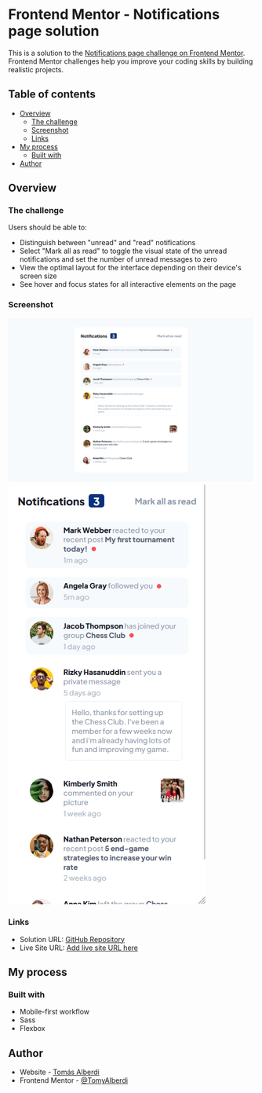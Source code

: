 # Frontend Mentor - Notifications page solution

This is a solution to the [Notifications page challenge on Frontend Mentor](https://www.frontendmentor.io/challenges/notifications-page-DqK5QAmKbC). Frontend Mentor challenges help you improve your coding skills by building realistic projects. 

## Table of contents

- [Overview](#overview)
  - [The challenge](#the-challenge)
  - [Screenshot](#screenshot)
  - [Links](#links)
- [My process](#my-process)
  - [Built with](#built-with)
- [Author](#author)

## Overview

### The challenge

Users should be able to:

- Distinguish between "unread" and "read" notifications
- Select "Mark all as read" to toggle the visual state of the unread notifications and set the number of unread messages to zero
- View the optimal layout for the interface depending on their device's screen size
- See hover and focus states for all interactive elements on the page

### Screenshot

![Desktop](./screenshots/screenshot-desktop.png)
![Mobile](./screenshots/screenshot-mobile.png)

 ### Links

- Solution URL: [GitHub Repository](https://github.com/TomyAlberdi/Notifications-Page-Main)
- Live Site URL: [Add live site URL here](https://TomyAlberdi.github.io/Notifications-Page-Main/)

## My process

### Built with

- Mobile-first workflow
- Sass
- Flexbox

## Author

- Website - [Tomás Alberdi](https://tomyalberdi.github.io/Portfolio/)
- Frontend Mentor - [@TomyAlberdi](https://www.frontendmentor.io/profile/TomyAlberdi)
